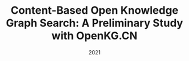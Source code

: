 ---
title: "Content-Based Open Knowledge Graph Search: A Preliminary Study with OpenKG.CN"
collection: publications
excerpt: 'Xiaxia Wang, Tengteng Lin, <u><b>Weiqing Luo</b></u>, Gong Cheng, Yuzhong Qu' 
time: '2021'
date: 2021 #-11-01
venue: 'Proceeding of the 2021 China Conference on Knowledge Graph and Semantic Computing' 
paperurl: '/files/2021_CCKS_OpenKG.pdf'
odeurl: 'https://github.com/ise-uiuc/DeepREL'
short: 'CCKS 2021'
---